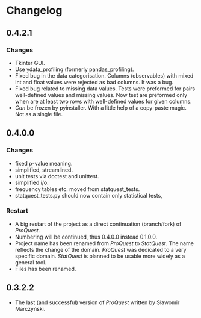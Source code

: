 # Changelog

## 0.4.2.1

### Changes

- Tkinter GUI.
- Use ydata_profiling (formerly pandas_profiling).
- Fixed bug in the data categorisation. Columns (observables) with mixed
  int and float values were rejected as bad columns. It was a bug.
- Fixed bug related to missing data values.
  Tests were preformed for pairs well-defined values and missing values.
  Now test are preformed only when are at least two rows with well-defined
  values for given columns.
- *Can* be frozen by pyinstaller. With a little help of a copy-paste magic.
  Not as a single file.

## 0.4.0.0

### Changes

- fixed p-value meaning.
- simplified, streamlined.
- unit tests via doctest and unittest.
- simplified i/o.
- frequency tables etc. moved from statquest_tests.
- statquest_tests.py should now contain only statistical tests,

### Restart

- A big restart of the project as a direct continuation (branch/fork) of *ProQuest*.
- Numbering will be continued, thus 0.4.0.0 instead 0.1.0.0.
- Project name has been renamed from *ProQuest* to *StatQuest*.
  The name reflects the change of the domain. *ProQuest* was
  dedicated to a very specific domain. *StatQuest* is planned
  to be usable more widely as a general tool.
- Files has been renamed.

## 0.3.2.2

- The last (and successful) version of *ProQuest* 
  written by Sławomir Marczyński.
